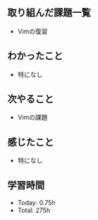 ## 取り組んだ課題一覧
- Vimの復習
## わかったこと
- 特になし
## 次やること
- Vimの課題
## 感じたこと
- 特になし
## 学習時間
- Today: 0.75h
- Total: 275h
